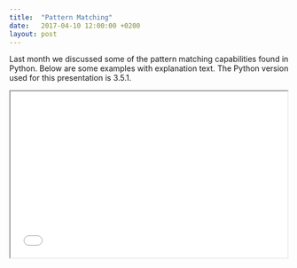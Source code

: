 ```yaml
---
title:  "Pattern Matching"
date:   2017-04-10 12:00:00 +0200
layout: post
---
```


Last month we discussed some of the pattern matching capabilities found in Python. Below are some examples with 
explanation text. The Python version used for this presentation is 3.5.1. 

<iframe src="/slides/Cookbook.html" width="500" height="300"></iframe>